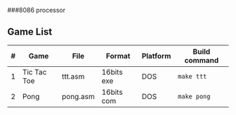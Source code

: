 ###8086 processor  
  
## Game List  
| # | Game                   |File       | Format     | Platform  | Build command |  
|---|------------------------|-----------|------------|-----------|---------------  
| 1 | Tic Tac Toe            | ttt.asm   | 16bits exe |DOS        | `make ttt`    |  
| 2 | Pong                   | pong.asm  | 16bits com |DOS        | `make pong`   |  
  
